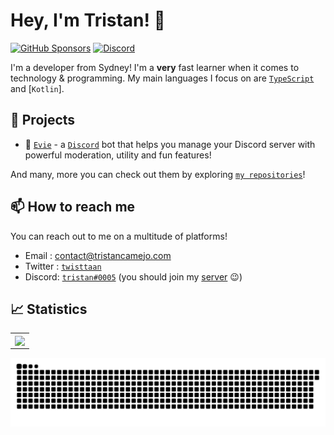# Hey, I'm Tristan! 👋

[![GitHub Sponsors](https://img.shields.io/github/sponsors/twisttaan?label=Sponsor&logo=GitHub%20Sponsors&style=flat-square)](https://github.com/sponsors/twisttaan)
[![Discord](https://img.shields.io/discord/819106797028769844?label=Discord&logo=DISCORD&style=flat-square)](https://canary.discord.com/invite/sMH8pM2w)

I'm a developer from Sydney! I'm a **very** fast learner when it comes to technology & programming. My main languages I focus on are [`TypeScript`] and [`Kotlin`].

## 🚧 Projects

- 🤖 [`Evie`] - a [`Discord`] bot that helps you manage your Discord server with powerful moderation, utility and fun features!

And many, more you can check out them by exploring [`my repositories`]!

## 📫 How to reach me

You can reach out to me on a multitude of platforms!

- Email : contact@tristancamejo.com
- Twitter : [`twisttaan`][twitter]
- Discord: [`tristan#0005`](https://discord.com/users/97470053615673344) (you should join my [server](https://evie.pw/discord) 😉)

## 📈 Statistics

<table>
  <tr>
    <td align="center" style="padding=0;width=50%;">
      <img align="center" style="padding=0;" src="https://github-readme-stats.vercel.app/api/?username=twisttaan&show_icons=true&title_color=4F8CC9&text_color=9f9f9f&bg_color=151515&hide_border=true&icon_color=4F8CC9&hide_title=true&count_private=true" />
    </td>
  </tr>
</table>

![](https://github.com/twisttaan/twisttaan/raw/output/github-contribution-grid-snake.svg)

<!----------------- Quick Links --------------->

[`typescript`]: https://www.typescriptlang.org/
[`mixin`]: https://github.com/SpongePowered/Mixin
[`c#`]: https://docs.microsoft.com/en-us/dotnet/csharp/
[`next.js`]: https://nextjs.org/
[`react`]: https://reactjs.org/
[`discord`]: https://discord.com/
[`evie`]: https://evie.pw/
[`my repositories`]: https://github.com/twisttaan?tab=repositories
[`github readme stats`]: https://github.com/anuraghazra/github-readme-stats
[twitter]: https://twitter.com/twisttaan
[`discord.js`]: https://github.com/discordjs

